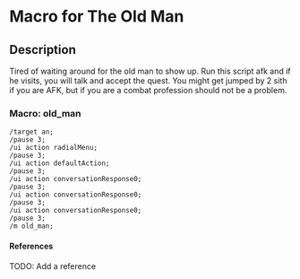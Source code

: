 # Macro for The Old Man

## Description
Tired of waiting around for the old man to show up. Run this script afk and if he visits, you will talk and accept the quest. You might get jumped by 2 sith if you are AFK, but if you are a combat profession should not be a problem.

### Macro: old_man
``` text
/target an;
/pause 3;
/ui action radialMenu;
/pause 3;
/ui action defaultAction;
/pause 3;
/ui action conversationResponse0;
/pause 3;
/ui action conversationResponse0;
/pause 3;
/ui action conversationResponse0;
/pause 3;
/m old_man;
```

#### References
TODO: Add a reference
